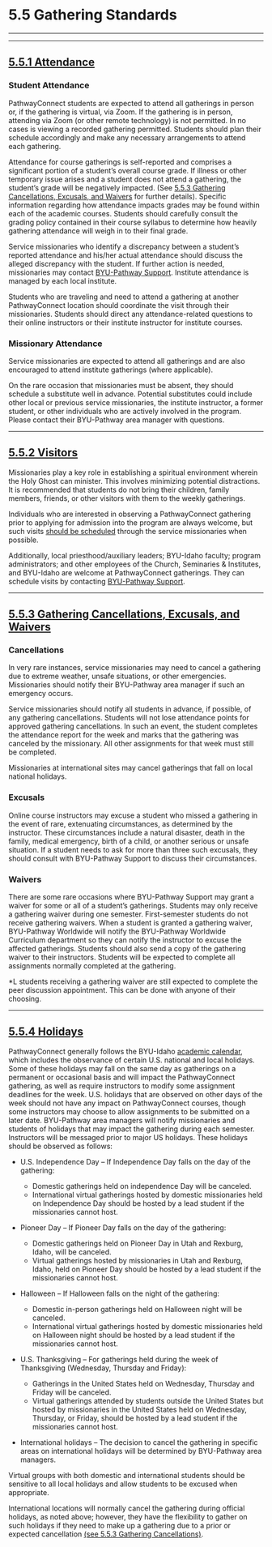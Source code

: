 
5\.5 Gathering Standards
========================




---









---




[5\.5\.1 Attendance](#5-5-1-attendance)
---------------------------------------




### Student Attendance


PathwayConnect students are expected to attend all gatherings in person or, if the gathering is virtual, via Zoom. If the gathering is in person, attending via Zoom (or other remote technology) is not permitted. In no cases is viewing a recorded gathering permitted. Students should plan their schedule accordingly and make any necessary arrangements to attend each gathering.



Attendance for course gatherings is self\-reported and comprises a significant portion of a student’s overall course grade. If illness or other temporary issue arises and a student does not attend a gathering, the student’s grade will be negatively impacted. (See [5\.5\.3 Gathering Cancellations, Excusals, and Waivers](https://pathwaysupport.org/handbook/5-gatherings/standards#cancellations) for further details). Specific information regarding how attendance impacts grades may be found within each of the academic courses. Students should carefully consult the grading policy contained in their course syllabus to determine how heavily gathering attendance will weigh in to their final grade.



Service missionaries who identify a discrepancy between a student’s reported attendance and his/her actual attendance should discuss the alleged discrepancy with the student. If further action is needed, missionaries may contact [BYU\-Pathway Support](https://byupathway.org/help/contact-us). Institute attendance is managed by each local institute.



Students who are traveling and need to attend a gathering at another PathwayConnect location should coordinate the visit through their missionaries. Students should direct any attendance\-related questions to their online instructors or their institute instructor for institute courses.



### Missionary Attendance


Service missionaries are expected to attend all gatherings and are also encouraged to attend institute gatherings (where applicable).



On the rare occasion that missionaries must be absent, they should schedule a substitute well in advance. Potential substitutes could include other local or previous service missionaries, the institute instructor, a former student, or other individuals who are actively involved in the program. Please contact their BYU\-Pathway area manager with questions.








---




[5\.5\.2 Visitors](#5-5-2-visitors)
-----------------------------------




Missionaries play a key role in establishing a spiritual environment wherein the Holy Ghost can minister. This involves minimizing potential distractions. It is recommended that students do not bring their children, family members, friends, or other visitors with them to the weekly gatherings.



Individuals who are interested in observing a PathwayConnect gathering prior to applying for admission into the program are always welcome, but such visits [should be scheduled](https://jfe.qualtrics.com/form/SV_3mwtzS9u0NgVnQV) through the service missionaries when possible.



Additionally, local priesthood/auxiliary leaders; BYU\-Idaho faculty; program administrators; and other employees of the Church, Seminaries \& Institutes, and BYU\-Idaho are welcome at PathwayConnect gatherings. They can schedule visits by contacting [BYU\-Pathway Support](https://byupathway.org/help/contact-us).








---




[5\.5\.3 Gathering Cancellations, Excusals, and Waivers](#5-5-3-gathering-cancellations-excusals-and-waivers)
-------------------------------------------------------------------------------------------------------------




### Cancellations


In very rare instances, service missionaries may need to cancel a gathering due to extreme weather, unsafe situations, or other emergencies. Missionaries should notify their BYU\-Pathway area manager if such an emergency occurs.



Service missionaries should notify all students in advance, if possible, of any gathering cancellations. Students will not lose attendance points for approved gathering cancellations. In such an event, the student completes the attendance report for the week and marks that the gathering was canceled by the missionary. All other assignments for that week must still be completed.



Missionaries at international sites may cancel gatherings that fall on local national holidays.



### Excusals


Online course instructors may excuse a student who missed a gathering in the event of rare, extenuating circumstances, as determined by the instructor. These circumstances include a natural disaster, death in the family, medical emergency, birth of a child, or another serious or unsafe situation. If a student needs to ask for more than three such excusals, they should consult with BYU\-Pathway Support to discuss their circumstances.



### Waivers


There are some rare occasions where BYU\-Pathway Support may grant a waiver for some or all of a student’s gatherings. Students may only receive a gathering waiver during one semester. First\-semester students do not receive gathering waivers. When a student is granted a gathering waiver, BYU\-Pathway Worldwide will notify the BYU\-Pathway Worldwide Curriculum department so they can notify the instructor to excuse the affected gatherings. Students should also send a copy of the gathering waiver to their instructors. Students will be expected to complete all assignments normally completed at the gathering.



\*L students receiving a gathering waiver are still expected to complete the peer discussion appointment. This can be done with anyone of their choosing.








---




[5\.5\.4 Holidays](#5-5-4-holidays)
-----------------------------------




PathwayConnect generally follows the BYU\-Idaho [academic calendar](http://www.byui.edu/student-records/academic-deadlines), which includes the observance of certain U.S. national and local holidays. Some of these holidays may fall on the same day as gatherings on a permanent or occasional basis and will impact the PathwayConnect gathering, as well as require instructors to modify some assignment deadlines for the week. U.S. holidays that are observed on other days of the week should not have any impact on PathwayConnect courses, though some instructors may choose to allow assignments to be submitted on a later date. BYU\-Pathway area managers will notify missionaries and students of holidays that may impact the gathering during each semester. Instructors will be messaged prior to major US holidays. These holidays should be observed as follows:



* U.S. Independence Day – If Independence Day falls on the day of the gathering:   

	+ Domestic gatherings held on independence Day will be canceled.
	+ International virtual gatherings hosted by domestic missionaries held on Independence Day should be hosted by a lead student if the missionaries cannot host.
* Pioneer Day – If Pioneer Day falls on the day of the gathering:   

	+ Domestic gatherings held on Pioneer Day in Utah and Rexburg, Idaho, will be canceled.
	+ Virtual gatherings hosted by missionaries in Utah and Rexburg, Idaho, held on Pioneer Day should be hosted by a lead student if the missionaries cannot host.
* Halloween – If Halloween falls on the night of the gathering:   

	+ Domestic in\-person gatherings held on Halloween night will be canceled.
	+ International virtual gatherings hosted by domestic missionaries held on Halloween night should be hosted by a lead student if the missionaries cannot host.
* U.S. Thanksgiving – For gatherings held during the week of Thanksgiving (Wednesday, Thursday and Friday):  

	+ Gatherings in the United States held on Wednesday, Thursday and Friday will be canceled.
	+ Virtual gatherings attended by students outside the United States but hosted by missionaries in the United States held on Wednesday, Thursday, or Friday, should be hosted by a lead student if the missionaries cannot host.
* International holidays – The decision to cancel the gathering in specific areas on international holidays will be determined by BYU\-Pathway area managers.



  
Virtual groups with both domestic and international students should be sensitive to all local holidays and allow students to be excused when appropriate.



International locations will normally cancel the gathering during official holidays, as noted above; however, they have the flexibility to gather on such holidays if they need to make up a gathering due to a prior or expected cancellation [(see 5\.5\.3 Gathering Cancellations)](http://pathwaysupport.org/handbook/5-gatherings/standards/#cancellations).







